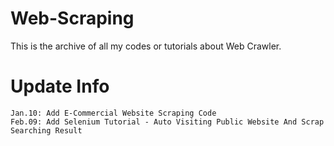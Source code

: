 # Web-Scraping

This is the archive of all my codes or tutorials about Web Crawler.

# Update Info
```
Jan.10: Add E-Commercial Website Scraping Code
Feb.09: Add Selenium Tutorial - Auto Visiting Public Website And Scrap Searching Result
```
